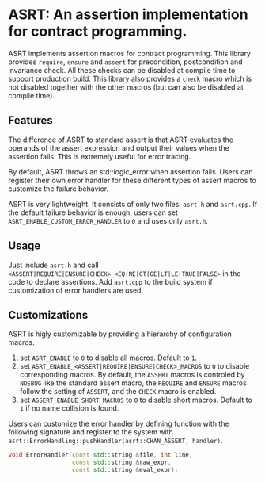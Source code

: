 # ASRT: An assertion implementation for contract programming.

ASRT implements assertion macros for contract programming. This library
provides `require`, `ensure` and `assert` for precondition, postcondition
and invariance check. All these checks can be disabled at compile time to
support production build. This library also provides a `check` macro which
is not disabled together with the other macros (but can also be disabled at
compile time).

## Features

The difference of ASRT to standard assert is that ASRT evaluates the
operands of the assert expression and output their values when the
assertion fails. This is extremely useful for error tracing.

By default, ASRT throws an std::logic_error when assertion fails. Users can
register their own error handler for these different types of assert macros
to customize the failure behavior.

ASRT is very lightweight. It consists of only two files: `asrt.h` and
`asrt.cpp`. If the default failure behavior is enough, users can set
`ASRT_ENABLE_CUSTOM_ERROR_HANDLER` to `0` and uses only `asrt.h`.

## Usage

Just include `asrt.h` and call
`<ASSERT|REQUIRE|ENSURE|CHECK>_<EQ|NE|GT|GE|LT|LE|TRUE|FALSE>` in the code
to declare assertions. Add `asrt.cpp` to the build system if customization
of error handlers are used.

## Customizations

ASRT is higly customizable by providing a hierarchy of configuration
macros.

1. set `ASRT_ENABLE` to `0` to disable all macros. Default to `1`.
2. set `ASRT_ENABLE_<ASSERT|REQUIRE|ENSURE|CHECK>_MACROS` to `0` to disable
corresponding macros. By default, the `ASSERT` macros is controled by
`NDEBUG` like the standard assert macro, the `REQUIRE` and `ENSURE` macros
follow the setting of `ASSERT`, and the `CHECK` macro is enabled.
3. set `ASSERT_ENABLE_SHORT_MACROS` to `0` to disable short macros. Default
to `1` if no name collision is found.

Users can customize the error handler by defining function with the
following signature and register to the system with
`asrt::ErrorHandling::pushHandler(asrt::CHAN_ASSERT, handler)`.

```cpp
void ErrorHandler(const std::string &file, int line,
                  const std::string &raw_expr,
                  const std::string &eval_expr);
```

